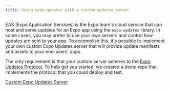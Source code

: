 ```yaml
---
title: Using expo-updates with a custom updates server
---
```


EAS (Expo Application Services) is the Expo team's cloud service that can host and serve updates for an Expo app using the `expo-updates` library. In some cases, you may prefer to use your own servers and control how updates are sent to your app. To accomplish this, it's possible to implement your own custom Expo Updates server that will provide update manifests and assets to your end-users' apps.

The only requirement is that your custom server adheres to the [Expo Updates Protocol](https://github.com/expo/expo/pull/12461). To help get you started, we created a demo repo that implements the protocol that you could deploy and test.

[Custom Expo Updates Server](https://github.com/expo/custom-expo-updates-server)
